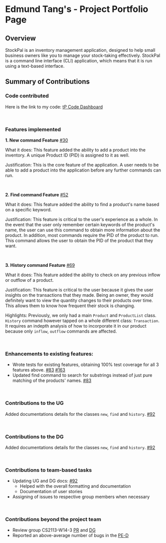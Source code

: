 <!--- @@author EdmundTangg --->
# Edmund Tang's - Project Portfolio Page

## Overview
StockPal is an inventory management application, designed to help small business owners like you to manage your stock-taking effectively.
StockPal is a command line interface (CLI) application, which means that it is run using a text-based interface.

## Summary of Contributions

### Code contributed
Here is the link to my code:
[tP Code Dashboard](https://nus-cs2113-ay2324s2.github.io/tp-dashboard/?search=edmundtangg&breakdown=true&sort=groupTitle%20dsc&sortWithin=title&since=2024-02-23&timeframe=commit&mergegroup=&groupSelect=groupByRepos&checkedFileTypes=docs~functional-code~test-code~other&tabOpen=true&tabType=authorship&tabAuthor=EdmundTangg&tabRepo=AY2324S2-CS2113T-T09-3%2Ftp%5Bmaster%5D&authorshipIsMergeGroup=false&authorshipFileTypes=docs~functional-code~test-code&authorshipIsBinaryFileTypeChecked=false&authorshipIsIgnoredFilesChecked=false)

<br/>

### Features implemented
**1. New command Feature**
[#30](https://github.com/AY2324S2-CS2113T-T09-3/tp/pull/30)

What it does:
This feature added the ability to add a product into the inventory.
A unique Product ID (PID) is assigned to it as well.

Justification:
This is the core feature of the application.
A user needs to be able to add a product into the application before any further commands can run.

<br/>


**2. Find command Feature**
[#52](https://github.com/AY2324S2-CS2113T-T09-3/tp/pull/52)

What it does:
This feature added the ability to find a product's name based on a specific keyword.

Justification:
This feature is critical to the user's experience as a whole.
In the event that the user only remember certain keywords of the product's name,
the user can use this command to obtain more information about the product.
In addition, most commands require the PID of the product to run.
This command allows the user to obtain the PID of the product that they want.


<br/>

**3. History command Feature**
[#69](https://github.com/AY2324S2-CS2113T-T09-3/tp/pull/69)

What it does:
This feature added the ability to check on any previous inflow or outflow of a product.

Justification:
This feature is critical to the user because it gives the user insights on the transactions that they made.
Being an owner, they would definitely want to view the quantity changes to their products over time.
This allows them to know how frequent their stock is changing.


Highlights:
Previously, we only had a main `Product` and `ProductList` class.
`History` command however tapped on a whole different class: `Transaction`.
It requires an indepth analysis of how to incorporate it in our product because only `inflow`, `outflow` commands are affected.


<br/>

### Enhancements to existing features:
- Wrote tests for existing features, obtaining 100% test coverage for all 3 features above. [#83](https://github.com/AY2324S2-CS2113T-T09-3/tp/pull/83) [#163](https://github.com/AY2324S2-CS2113T-T09-3/tp/pull/163)
- Updated find command to search for substrings instead of just pure matching of the products' names.  [#83](https://github.com/AY2324S2-CS2113T-T09-3/tp/pull/83)


<br/>

### Contributions to the UG
Added documentations details for the classes `new`, `find` and `history`.
[#92](https://github.com/AY2324S2-CS2113T-T09-3/tp/pull/92)

<br/>

### Contributions to the DG
Added documentations details for the classes `new`, `find` and `history`.
[#92](https://github.com/AY2324S2-CS2113T-T09-3/tp/pull/92)

<br/>

### Contributions to team-based tasks
- Updating UG and DG docs: [#92](https://github.com/AY2324S2-CS2113T-T09-3/tp/pull/92)
  - Helped with the overall formatting and documentation
  - Documentation of user stories
- Assigning of issues to respective group members when necessary

<br/>

### Contributions beyond the project team
- Review group CS2113-W14-3 [PR](https://github.com/nus-cs2113-AY2324S2/tp/pull/58)
  and [DG](https://ay2324s2-cs2113-w14-3.github.io/tp/DeveloperGuide.html)
- Reported an above-average number of bugs in the [PE-D](https://github.com/edmundtangg/ped/issues)